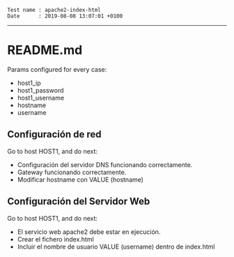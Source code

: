 ```
Test name : apache2-index-html
Date      : 2019-08-08 13:07:01 +0100
```
---
# README.md

Params configured for every case:
* host1_ip
* host1_password
* host1_username
* hostname
* username

## Configuración de red

Go to host HOST1, and do next:
* Configuración del servidor DNS funcionando correctamente.
* Gateway funcionando correctamente.
* Modificar hostname con VALUE (hostname)

## Configuración del Servidor Web

Go to host HOST1, and do next:
* El servicio web apache2 debe estar en ejecución.
* Crear el fichero index.html
* Incluir el nombre de usuario VALUE (username) dentro de index.html
